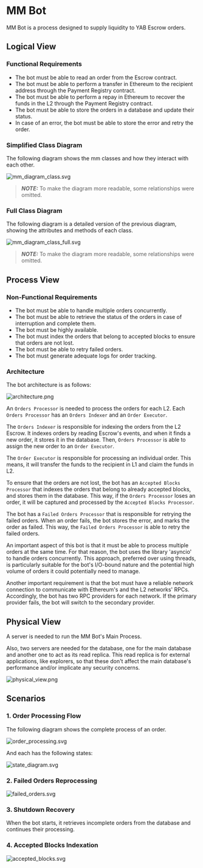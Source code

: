 # MM Bot
MM Bot is a process designed to supply liquidity to YAB Escrow orders.

## Logical View
### Functional Requirements
- The bot must be able to read an order from the Escrow contract.
- The bot must be able to perform a transfer in Ethereum to the recipient address through the Payment
Registry contract.
- The bot must be able to perform a repay in Ethereum to recover the funds in the L2 through the
Payment Registry contract.
- The bot must be able to store the orders in a database and update their status.
- In case of an error, the bot must be able to store the error and retry the order.

### Simplified Class Diagram
The following diagram shows the mm classes and how they interact with each other.

![mm_diagram_class.svg](images%2Fmm_diagram_class.svg)

> **_NOTE:_**  To make the diagram more readable, some relationships were omitted.

### Full Class Diagram
The following diagram is a detailed version of the previous diagram, 
showing the attributes and methods of each class.

![mm_diagram_class_full.svg](images%2Fmm_diagram_class_full.svg)

> **_NOTE:_**  To make the diagram more readable, some relationships were omitted.

## Process View
### Non-Functional Requirements
- The bot must be able to handle multiple orders concurrently.
- The bot must be able to retrieve the status of the orders in case of interruption and complete them.
- The bot must be highly available.
- The bot must index the orders that belong to accepted blocks to ensure that orders are not lost.
- The bot must be able to retry failed orders.
- The bot must generate adequate logs for order tracking.

### Architecture
The bot architecture is as follows:

![architecture.png](images/architecture.png)

An `Orders Processor`  is needed to process the orders for each L2.
Each `Orders Processor` has an `Orders Indexer` and an `Order Executor`.

The `Orders Indexer` is responsible for indexing the orders from the L2 Escrow. It indexes orders by reading Escrow's events, 
and when it finds a new order, it stores it in the database. Then, `Orders Processor` is able to assign the new order 
to an `Order Executor`.

The `Order Executor` is responsible for processing an individual order. This means, it will transfer the funds to the 
recipient in L1 and claim the funds in L2.

To ensure that the orders are not lost, the bot has an `Accepted Blocks Processor` that indexes the orders that belong
to already accepted blocks, and stores them in the database. This way, if the `Orders Processor` loses an order, it will be
captured and processed by the `Accepted Blocks Processor`.

The bot has a `Failed Orders Processor` that is responsible for retrying the failed orders. When an order fails, the bot
stores the error, and marks the order as failed. This way, the `Failed Orders Processor` is able to retry the failed orders.

An important aspect of this bot is that it must be able to process multiple orders at the same time.
For that reason, the bot uses the library 'asyncio' to handle orders concurrently. This approach, 
preferred over using threads, is particularly suitable for the bot's I/O-bound nature and the potential 
high volume of orders it could potentially need to manage.

Another important requirement is that the bot must have a reliable network connection to communicate
with Ethereum's and the L2 networks' RPCs. Accordingly, the bot has two RPC providers for each network. If the 
primary provider fails, the bot will switch to the secondary provider.

## Physical View
A server is needed to run the MM Bot's Main Process.

Also, two servers are needed for the database, one for the main database and another one to act as its read replica.
This read replica is for external applications, like explorers, so that these don't affect the main database's performance and/or implicate any security concerns.

![physical_view.png](images/physical_view.png)

## Scenarios
### 1. Order Processing Flow
The following diagram shows the complete process of an order.

![order_processing.svg](images%2Forder_processing.svg)

And each has the following states:

![state_diagram.svg](images%2Fstate_diagram.svg)

### 2. Failed Orders Reprocessing

![failed_orders.svg](images%2Ffailed_orders.svg)

### 3. Shutdown Recovery
When the bot starts, it retrieves incomplete orders from the database and continues their processing.

### 4. Accepted Blocks Indexation

![accepted_blocks.svg](images%2Faccepted_blocks.svg)
